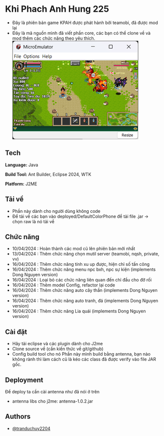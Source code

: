 
# Khi Phach Anh Hung 225

- Đây là phiên bản game KPAH được phát hành bởi teamobi, đã được mod lại
- Đây là mã nguồn mình đã viết phần core, các bạn có thể clone về và mod thêm các chức năng theo yêu thích.
![background](/images/background.png)

## Tech

**Language:** Java

**Build Tool:** Ant Builder, Eclipse 2024, WTK

**Platform:** J2ME

## Tải về
- Phần này dành cho người dùng không code
- Để tải về các bạn vào deployed/DefaultColorPhone để tải file .jar -> chọn raw là nó tải về

## Chức năng

- 10/04/2024 : Hoàn thành các mod cũ lên phiên bản mới nhất
- 13/04/2024 : Thêm chức năng chọn mutil server (teamobi, nqsh, private, vv)
- 16/04/2024 : Thêm chức năng tính xu up được, hiện chỉ số tấn công
- 16/04/2024 : Thêm chức năng menu npc bxh, npc sự kiện (implements Dong Nguyen version)
- 16/04/2024 : Loại bỏ các chức năng liên quan đến chỉ đầu cho đỡ rối
- 16/04/2024 : Thêm model Config, refactor lại code
- 16/04/2024 : Thêm chức năng auto cây thần (implements Dong Nguyen version)
- 16/04/2024 : Thêm chức năng auto tranh, đá (implements Dong Nguyen version)
- 16/04/2024 : Thêm chức năng Lia quái (implements Dong Nguyen version)

## Cài đặt

- Hãy tải eclipse và các plugin dành cho J2me
- Clone source về (cần kiến thức về git/github)
- Config build tool cho nó Phần này mình build bằng antenna, bạn nào không rành thì làm cách cũ là kéo các class đã được verify vào file JAR gốc.

## Deployment

Để deploy ta cần cài antenna như đã nói ở trên

- antenna libs cho j2me: antenna-1.0.2.jar



## Authors

- [@tranduchuy2204](https://github.com/tranduchuy2204)

